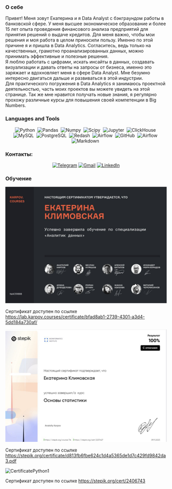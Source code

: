 ### О себе
Привет! Меня зовут Екатерина и я Data Analyst с бэкграундом работы в банковской сфере. У меня высшее экономическое образование и более 15 лет опыта проведения финансового анализа предприятий для принятия решений о выдаче кредитов.
Для меня важно, чтобы мои решения и моя работа в целом приносили пользу. Именно по этой причине я и пришла в Data Analytics. Согласитесь, ведь только на качественных, грамотно проанализированных данных, можно принимать эффективные и полезные решения.  
Я люблю работать с цифрами, искать инсайты в данных, создавать визуализации и давать ответы на запросы от бизнеса, именно это заряжает и вдохновляет меня в сфере Data Analyst. Мне безумно интересно двигаться дальше и развиваться в этой индустрии.  
Для практического погружения в Data Analytics я занимаюсь проектной деятельностью, часть моих проектов вы можете увидеть на этой странице. 
Так же мне нравится получать новые знания, я регулярно прохожу различные курсы для повышения своей компетенции в Big Numbers.

### Languages and Tools
<div align="center">
  
<img src="https://img.shields.io/badge/python-white?logo=python&style=for-the-badge" title="Python" alt="Python" height="40"/>&nbsp;
  <img src="https://img.shields.io/badge/pandas-white?logo=pandas&logoColor=blue&style=for-the-badge" title="Pandas" alt="Pandas" height="40"/>&nbsp;
  <img src="https://img.shields.io/badge/numpy-white?logo=numpy&logoColor=blue&style=for-the-badge" title="Numpy" alt="Numpy" height="40"/>&nbsp;
  <img src="https://img.shields.io/badge/Scipy-white?logo=Scipy&logoColor=black&style=for-the-badge" title="Scipy" alt="Scipy" height="40"/>&nbsp;
  <img src="https://img.shields.io/badge/Jupyter_notebook-white?logo=Jupyter&style=for-the-badge" title="Jupyter" alt="Jupyter" height="40"/>&nbsp;
  <img src="https://img.shields.io/badge/Clickhouse-white?logo=Clickhouse&style=for-the-badge" title="ClickHouse" alt="ClickHouse" height="40"/>&nbsp;
  <img src="https://img.shields.io/badge/mySQL-white?logo=mySQL&s&style=for-the-badge" title="MySQL"  alt="MySQL" height="40"/>&nbsp;
  <img src="https://img.shields.io/badge/PostgreSQL-white?logo=PostgreSQL&s&style=for-the-badge" title="PostgreSQL" alt="PostgreSQL" height="40"/>&nbsp;
  <img src="https://img.shields.io/badge/redash-white?logo=redash&logoColor=black&style=for-the-badge" markdown alt="Redash" height="40"/>&nbsp;
  <img src="https://img.shields.io/badge/Tableau-white?logo=Tableau&s&logoColor=yellow&style=for-the-badge" title="Airflow" alt="Airflow" height="40"/>&nbsp;
  <img src="https://img.shields.io/badge/github-white?logo=github&logoColor=black&style=for-the-badge" title="GitHub" alt="GitHub" height="40"/>&nbsp;
  <img src="https://img.shields.io/badge/Airflow-white?logo=Airflow&style=for-the-badge" title="Airflow" alt="Airflow" height="40"/>&nbsp;
<img src="https://img.shields.io/badge/markdown-white?&logo=Markdown&logoColor=black&style=for-the-badge" title="Markdown" alt="Markdown" height="40"/>&nbsp;

</div>

### Контакты:

<div align="center">
  
[![Telegram](https://img.shields.io/badge/Telegram-0b0038?style=for-the-badge&logo=telegram&logoColor=white)](https://t.me/Ekklimov)
[![Gmail](https://img.shields.io/badge/Gmail-0b0038?style=for-the-badge&logo=gmail&logoColor=red)](mailto:ek.klimov@gmail.com)
[![LinkedIn](https://img.shields.io/badge/linkedin-0b0038?style=for-the-badge&logo=linkedin&logoColor=white)](https://www.linkedin.com/in/ekaterina-klimovskaia-613a44306/)

</div>

### Обучение

![CertificateRUS](https://github.com/EkaterinaKlimovskaia/EkaterinaKlimovskaia/blob/main/CertificateRUS.jpeg)

Сертификат доступен по ссылке https://lab.karpov.courses/certificate/bfad8ab1-2739-4301-a3d4-5dd184a730af/

![CertificateStatistics1](https://github.com/EkaterinaKlimovskaia/EkaterinaKlimovskaia/blob/main/CertificateStatistics1.jpeg)

Сертификат доступен по ссылке https://stepik.org/certificate/d813fb6fbe624c1d4a5365de1d7c429fd9842da3.pdf

![СertificatePython1](https://github.com/EkaterinaKlimovskaia/EkaterinaKlimovskaia/blob/main/СertificatePython1.jpg)

Сертификат доступен по ссылке https://stepik.org/cert/2406743
